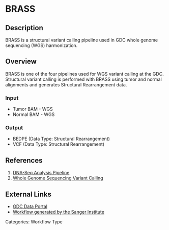 # BRASS

## Description ##

BRASS is a structural variant calling pipeline used in GDC whole genome sequencing (WGS) harmonization.

## Overview ##

BRASS is one of the four pipelines used for WGS variant calling at the GDC. Structural variant calling is performed with BRASS using tumor and normal alignments and generates Structural Rearrangement data.

### Input

* Tumor BAM - WGS
* Normal BAM - WGS

### Output

* BEDPE (Data Type: Structural Rearrangement)
* VCF (Data Type: Structural Rearrangement)

## References ##

1. [DNA-Seq Analysis Pipeline](/Data/Bioinformatics_Pipelines/DNA_Seq_Variant_Calling_Pipeline/)
1. [Whole Genome Sequencing Variant Calling](/Data/Bioinformatics_Pipelines/DNA_Seq_Variant_Calling_Pipeline/#whole-genome-sequencing-variant-calling)

## External Links ##

* [GDC Data Portal](https://portal.gdc.cancer.gov)
* [Workflow generated by the Sanger Institute](https://github.com/cancerit/dockstore-cgpwgs)

Categories: Workflow Type